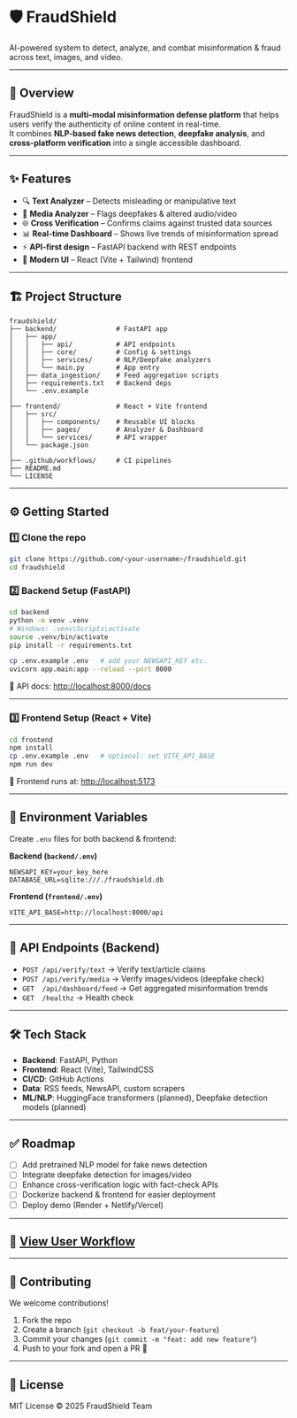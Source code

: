 
# 🛡️ FraudShield  
AI-powered system to detect, analyze, and combat misinformation & fraud across text, images, and video.

---

## 🚀 Overview  
FraudShield is a **multi-modal misinformation defense platform** that helps users verify the authenticity of online content in real-time.  
It combines **NLP-based fake news detection**, **deepfake analysis**, and **cross-platform verification** into a single accessible dashboard.

---

## ✨ Features  
- 🔍 **Text Analyzer** – Detects misleading or manipulative text  
- 🎥 **Media Analyzer** – Flags deepfakes & altered audio/video  
- 🌐 **Cross Verification** – Confirms claims against trusted data sources  
- 📊 **Real-time Dashboard** – Shows live trends of misinformation spread  
- ⚡ **API-first design** – FastAPI backend with REST endpoints  
- 🎨 **Modern UI** – React (Vite + Tailwind) frontend  

---

## 🏗️ Project Structure  
```
fraudshield/
├── backend/               # FastAPI app
│   ├── app/
│   │   ├── api/           # API endpoints
│   │   ├── core/          # Config & settings
│   │   ├── services/      # NLP/Deepfake analyzers
│   │   └── main.py        # App entry
│   ├── data_ingestion/    # Feed aggregation scripts
│   ├── requirements.txt   # Backend deps
│   └── .env.example
│
├── frontend/              # React + Vite frontend
│   ├── src/
│   │   ├── components/    # Reusable UI blocks
│   │   ├── pages/         # Analyzer & Dashboard
│   │   └── services/      # API wrapper
│   └── package.json
│
├── .github/workflows/     # CI pipelines
├── README.md
└── LICENSE
```

---

## ⚙️ Getting Started  

### 1️⃣ Clone the repo  
```bash
git clone https://github.com/<your-username>/fraudshield.git
cd fraudshield
```

### 2️⃣ Backend Setup (FastAPI)  
```bash
cd backend
python -m venv .venv
# Windows: .venv\Scripts\activate
source .venv/bin/activate
pip install -r requirements.txt

cp .env.example .env   # add your NEWSAPI_KEY etc.
uvicorn app.main:app --reload --port 8000
```
📍 API docs: [http://localhost:8000/docs](http://localhost:8000/docs)

---

### 3️⃣ Frontend Setup (React + Vite)  
```bash
cd frontend
npm install
cp .env.example .env   # optional: set VITE_API_BASE
npm run dev
```
📍 Frontend runs at: [http://localhost:5173](http://localhost:5173)

---

## 🔑 Environment Variables  
Create `.env` files for both backend & frontend:

**Backend (`backend/.env`)**
```
NEWSAPI_KEY=your_key_here
DATABASE_URL=sqlite:///./fraudshield.db
```

**Frontend (`frontend/.env`)**
```
VITE_API_BASE=http://localhost:8000/api
```

---

## 🤖 API Endpoints (Backend)  
- `POST /api/verify/text` → Verify text/article claims  
- `POST /api/verify/media` → Verify images/videos (deepfake check)  
- `GET  /api/dashboard/feed` → Get aggregated misinformation trends  
- `GET  /healthz` → Health check  

---

## 🛠️ Tech Stack  
- **Backend**: FastAPI, Python  
- **Frontend**: React (Vite), TailwindCSS  
- **CI/CD**: GitHub Actions  
- **Data**: RSS feeds, NewsAPI, custom scrapers  
- **ML/NLP**: HuggingFace transformers (planned), Deepfake detection models (planned)  

---

## ✅ Roadmap  
- [ ] Add pretrained NLP model for fake news detection  
- [ ] Integrate deepfake detection for images/video  
- [ ] Enhance cross-verification logic with fact-check APIs  
- [ ] Dockerize backend & frontend for easier deployment  
- [ ] Deploy demo (Render + Netlify/Vercel)  

---
## 🔗 [View User Workflow](https://claude.site/public/artifacts/58f59450-c1f0-47cb-a5ec-45d9210056c8/embed)
---


## 🤝 Contributing  
We welcome contributions!  
1. Fork the repo  
2. Create a branch (`git checkout -b feat/your-feature`)  
3. Commit your changes (`git commit -m "feat: add new feature"`)  
4. Push to your fork and open a PR 🎉  

---

## 📜 License  
MIT License © 2025 FraudShield Team
